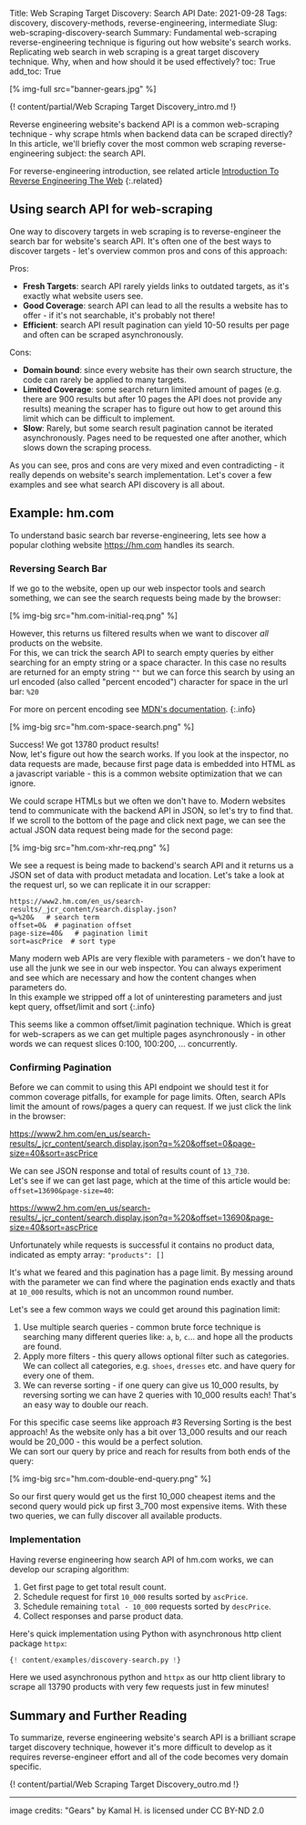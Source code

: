 Title: Web Scraping Target Discovery: Search API
Date: 2021-09-28
Tags: discovery, discovery-methods, reverse-engineering, intermediate
Slug: web-scraping-discovery-search
Summary: Fundamental web-scraping reverse-engineering technique is figuring out how website's search works. Replicating web search in web scraping is a great target discovery technique. Why, when and how should it be used effectively?
toc: True
add_toc: True

[% img-full src="banner-gears.jpg" %]

{! content/partial/Web Scraping Target Discovery_intro.md !}

Reverse engineering website's backend API is a common web-scraping technique - why scrape htmls when backend data can be scraped directly? In this article, we'll briefly cover the most common web scraping reverse-engineering subject: the search API.

For reverse-engineering introduction, see related article [Introduction To Reverse Engineering The Web]
{:.related}


## Using search API for web-scraping

One way to discovery targets in web scraping is to reverse-engineer the search bar for website's search API. It's often one of the best ways to discover targets - let's overview common pros and cons of this approach:

Pros:

- __Fresh Targets__: search API rarely yields links to outdated targets, as it's exactly what website users see.  
- __Good Coverage__: search API can lead to all the results a website has to offer - if it's not searchable, it's probably not there!  
- __Efficient__: search API result pagination can yield 10-50 results per page and often can be scraped asynchronously. 

Cons:

- __Domain bound__: since every website has their own search structure, the code can rarely be applied to many targets.
- __Limited Coverage__: some search return limited amount of pages (e.g. there are 900 results but after 10 pages the API does not provide any results) meaning the scraper has to figure out how to get around this limit which can be difficult to implement.
- __Slow__: Rarely, but some search result pagination cannot be iterated asynchronously. Pages need to be requested one after another, which slows down the scraping process.

As you can see, pros and cons are very mixed and even contradicting - it really depends on website's search implementation. Let's cover a few examples and see what search API discovery is all about.

## Example: hm.com

To understand basic search bar reverse-engineering, lets see how a popular clothing website <https://hm.com> handles its search. 

### Reversing Search Bar

If we go to the website, open up our web inspector tools and search something, we can see the search requests being made by the browser:

[% img-big src="hm.com-initial-req.png" %]

However, this returns us filtered results when we want to discover _all_ products on the website.   
For this, we can trick the search API to search empty queries by either searching for an empty string or a space character. In this case no results are returned for an empty string `""` but we can force this search by using an url encoded (also called "percent encoded") character for space in the url bar: `%20`

For more on percent encoding see [MDN's documentation](https://developer.mozilla.org/en-US/docs/Glossary/percent-encoding).
{:.info}

[% img-big src="hm.com-space-search.png" %]

Success! We got 13780 product results!   
Now, let's figure out how the search works. If you look at the inspector, no data requests are made, because first page data is embedded into HTML as a javascript variable - this is a common website optimization that we can ignore.

We could scrape HTMLs but we often we don't have to. Modern websites tend to communicate with the backend API in JSON, so let's try to find that.   
If we scroll to the bottom of the page and click next page, we can see the actual JSON data request being made for the second page:

[% img-big src="hm.com-xhr-req.png" %]

We see a request is being made to backend's search API and it returns us a JSON set of data with product metadata and location. Let's take a look at the request url, so we can replicate it in our scrapper:

```
https://www2.hm.com/en_us/search-results/_jcr_content/search.display.json?
q=%20&   # search term
offset=0&  # pagination offset
page-size=40&   # pagination limit
sort=ascPrice  # sort type
```

Many modern web APIs are very flexible with parameters - we don't have to use all the junk we see in our web inspector. You can always experiment and see which are necessary and how the content changes when parameters do.  
In this example we stripped off a lot of uninteresting parameters and just kept query, offset/limit and sort
{:.info}

This seems like a common offset/limit pagination technique. Which is great for web-scrapers as we can get multiple pages asynchronously - in other words we can request slices 0:100, 100:200, ... concurrently.

### Confirming Pagination

Before we can commit to using this API endpoint we should test it for common coverage pitfalls, for example for page limits. Often, search APIs limit the amount of rows/pages a query can request. If we just click the link in the browser:

<https://www2.hm.com/en_us/search-results/_jcr_content/search.display.json?q=%20&offset=0&page-size=40&sort=ascPrice>

We can see JSON response and total of results count of `13_730`.  
Let's see if we can get last page, which at the time of this article would be: `offset=13690&page-size=40`:

<https://www2.hm.com/en_us/search-results/_jcr_content/search.display.json?q=%20&offset=13690&page-size=40&sort=ascPrice>

Unfortunately while requests is successful it contains no product data, indicated as empty array: `"products": []`   

It's what we feared and this pagination has a page limit. By messing around with the parameter we can find where the pagination ends exactly and thats at `10_000` results, which is not an uncommon round number.    

Let's see a few common ways we could get around this pagination limit:

1. Use multiple search queries - common brute force technique is searching many different queries like: `a`, `b`, `c`... and hope all the products are found.
2. Apply more filters - this query allows optional filter such as categories. We can collect all categories, e.g. `shoes`, `dresses` etc. and have query for every one of them.  
3. We can reverse sorting - if one query can give us 10_000 results, by reversing sorting we can have 2 queries with 10_000 results each! That's an easy way to double our reach.  

For this specific case seems like approach #3 Reversing Sorting is the best approach! As the website only has a bit over 13_000 results and our reach would be 20_000 - this would be a perfect solution.   
We can sort our query by price and reach for results from both ends of the query:

[% img-big src="hm.com-double-end-query.png" %]

So our first query would get us the first 10_000 cheapest items and the second query would pick up first 3_700 most expensive items. With these two queries, we can fully discover all available products.

### Implementation

Having reverse engineering how search API of hm.com works, we can develop our scraping algorithm:

1. Get first page to get total result count.
2. Schedule request for first `10_000` results sorted by `ascPrice`.
3. Schedule remaining `total - 10_000` requests sorted by `descPrice`.
4. Collect responses and parse product data.

Here's quick implementation using Python with asynchronous http client package `httpx`:

```python
{! content/examples/discovery-search.py !}
```

Here we used asynchronous python and `httpx` as our http client library to scrape all 13790 products with very few requests just in few minutes!


## Summary and Further Reading

To summarize, reverse engineering website's search API is a brilliant scrape target discovery technique, however it's more difficult to develop as it requires reverse-engineer effort and all of the code becomes very domain specific. 

{! content/partial/Web Scraping Target Discovery_outro.md !}

---
<figcaption>image credits: "Gears" by Kamal H. is licensed under CC BY-ND 2.0</figcaption>

[Introduction To Reverse Engineering The Web]: /reverse-engineering-intro.html